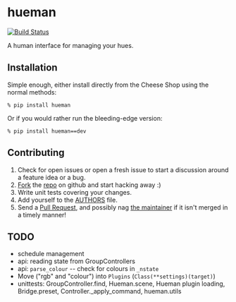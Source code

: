 hueman
======

[![Build Status](https://travis-ci.org/wrboyce/hueman.png?branch=master)](https://travis-ci.org/wrboyce/hueman)

A human interface for managing your hues.


Installation
------------

Simple enough, either install directly from the Cheese Shop using the normal methods:

    % pip install hueman

Or if you would rather run the bleeding-edge version:

    % pip install hueman==dev


Contributing
------------

1. Check for open issues or open a fresh issue to start a discussion around a feature idea or a bug.
2. [Fork](https://help.github.com/articles/fork-a-repo) the [repo](https://github.com/wrboyce/hueman) on github and start hacking away :)
3. Write unit tests covering your changes.
4. Add yourself to the [AUTHORS](https://github.com/wrboyce/hueman/blob/master/AUTHORS.md) file.
5. Send a [Pull Request](https://help.github.com/articles/creating-a-pull-request), and possibly nag [the maintainer](https://twitter.com/wrboyce) if it isn't merged in a timely manner!


TODO
----

* schedule management
* api: reading state from GroupControllers
* api: `parse_colour` -- check for colours in `_nstate`
* Move ("rgb" and "colour") into `Plugins` (`Class(**settings)(target)`)
* unittests: GroupController.find, Hueman.scene, Hueman plugin loading, Bridge.preset, Controller._apply_command, hueman.utils
